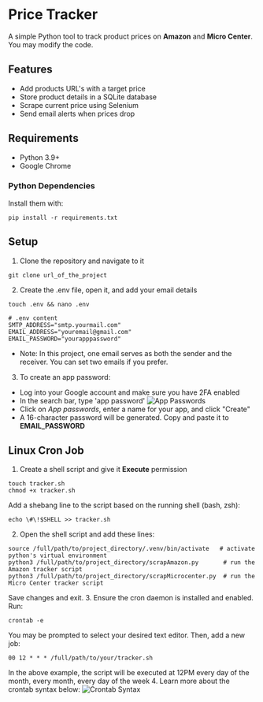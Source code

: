 # Price Tracker

A simple Python tool to track product prices on **Amazon** and **Micro Center**.
You may modify the code.

## Features
- Add products URL's with a target price
- Store product details in a SQLite database
- Scrape current price using Selenium
- Send email alerts when prices drop

## Requirements
- Python 3.9+
- Google Chrome

### Python Dependencies
Install them with:
```dockerignore
pip install -r requirements.txt
```

## Setup
1. Clone the repository and navigate to it
```
git clone url_of_the_project
```
2. Create the .env file, open it, and add your email details
```
touch .env && nano .env
```
```dockerignore
# .env content
SMTP_ADDRESS="smtp.yourmail.com"
EMAIL_ADDRESS="youremail@gmail.com"
EMAIL_PASSWORD="yourapppassword"
```
- Note: In this project, one email serves as both the sender and the receiver. You can set two emails if you prefer.
3. To create an app password:
- Log into your Google account and make sure you have 2FA enabled
- In the search bar, type 'app password'
![App Passwords](/images/App_Passwords_Screenshot.png)
- Click on _App passwords_, enter a name for your app, and click "Create"
- A 16-character password will be generated. Copy and paste it to **EMAIL_PASSWORD**

## Linux Cron Job
1. Create a shell script and give it **Execute** permission
```dockerignore
touch tracker.sh
chmod +x tracker.sh
```
Add a shebang line to the script based on the running shell (bash, zsh):
```dockerignore
echo \#\!$SHELL >> tracker.sh 
```
2. Open the shell script and add these lines:
```dockerignore
source /full/path/to/project_directory/.venv/bin/activate   # activate python's virtual environment
python3 /full/path/to/project_directory/scrapAmazon.py       # run the Amazon tracker script
python3 /full/path/to/project_directory/scrapMicrocenter.py  # run the Micro Center tracker script
```
Save changes and exit.
3. Ensure the cron daemon is installed and enabled. Run:
```dockerignore
crontab -e
```
You may be prompted to select your desired text editor. Then, add a new job:
```dockerignore
00 12 * * * /full/path/to/your/tracker.sh
```
In the above example, the script will be executed at 12PM every day of the month, every month, every day of the week
4. Learn more about the crontab syntax below:
![Crontab Syntax](images/cron_job_schedule_format.png)
